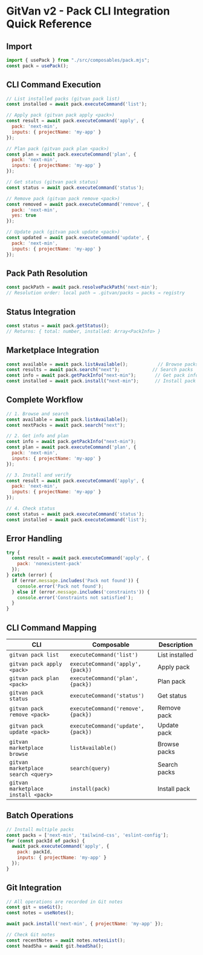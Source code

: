 # GitVan v2 - Pack CLI Integration Quick Reference

## Import

```javascript
import { usePack } from "./src/composables/pack.mjs";
const pack = usePack();
```

## CLI Command Execution

```javascript
// List installed packs (gitvan pack list)
const installed = await pack.executeCommand('list');

// Apply pack (gitvan pack apply <pack>)
const result = await pack.executeCommand('apply', {
  pack: 'next-min',
  inputs: { projectName: 'my-app' }
});

// Plan pack (gitvan pack plan <pack>)
const plan = await pack.executeCommand('plan', {
  pack: 'next-min',
  inputs: { projectName: 'my-app' }
});

// Get status (gitvan pack status)
const status = await pack.executeCommand('status');

// Remove pack (gitvan pack remove <pack>)
const removed = await pack.executeCommand('remove', {
  pack: 'next-min',
  yes: true
});

// Update pack (gitvan pack update <pack>)
const updated = await pack.executeCommand('update', {
  pack: 'next-min',
  inputs: { projectName: 'my-app' }
});
```

## Pack Path Resolution

```javascript
const packPath = await pack.resolvePackPath('next-min');
// Resolution order: local path → .gitvan/packs → packs → registry
```

## Status Integration

```javascript
const status = await pack.getStatus();
// Returns: { total: number, installed: Array<PackInfo> }
```

## Marketplace Integration

```javascript
const available = await pack.listAvailable();           // Browse packs
const results = await pack.search("next");            // Search packs
const info = await pack.getPackInfo("next-min");       // Get pack info
const installed = await pack.install("next-min");      // Install pack
```

## Complete Workflow

```javascript
// 1. Browse and search
const available = await pack.listAvailable();
const nextPacks = await pack.search("next");

// 2. Get info and plan
const info = await pack.getPackInfo("next-min");
const plan = await pack.executeCommand('plan', {
  pack: 'next-min',
  inputs: { projectName: 'my-app' }
});

// 3. Install and verify
const result = await pack.executeCommand('apply', {
  pack: 'next-min',
  inputs: { projectName: 'my-app' }
});

// 4. Check status
const status = await pack.executeCommand('status');
const installed = await pack.executeCommand('list');
```

## Error Handling

```javascript
try {
  const result = await pack.executeCommand('apply', {
    pack: 'nonexistent-pack'
  });
} catch (error) {
  if (error.message.includes('Pack not found')) {
    console.error('Pack not found');
  } else if (error.message.includes('constraints')) {
    console.error('Constraints not satisfied');
  }
}
```

## CLI Command Mapping

| CLI | Composable | Description |
|-----|------------|-------------|
| `gitvan pack list` | `executeCommand('list')` | List installed |
| `gitvan pack apply <pack>` | `executeCommand('apply', {pack})` | Apply pack |
| `gitvan pack plan <pack>` | `executeCommand('plan', {pack})` | Plan pack |
| `gitvan pack status` | `executeCommand('status')` | Get status |
| `gitvan pack remove <pack>` | `executeCommand('remove', {pack})` | Remove pack |
| `gitvan pack update <pack>` | `executeCommand('update', {pack})` | Update pack |
| `gitvan marketplace browse` | `listAvailable()` | Browse packs |
| `gitvan marketplace search <query>` | `search(query)` | Search packs |
| `gitvan marketplace install <pack>` | `install(pack)` | Install pack |

## Batch Operations

```javascript
// Install multiple packs
const packs = ['next-min', 'tailwind-css', 'eslint-config'];
for (const packId of packs) {
  await pack.executeCommand('apply', {
    pack: packId,
    inputs: { projectName: 'my-app' }
  });
}
```

## Git Integration

```javascript
// All operations are recorded in Git notes
const git = useGit();
const notes = useNotes();

await pack.install('next-min', { projectName: 'my-app' });

// Check Git notes
const recentNotes = await notes.notesList();
const headSha = await git.headSha();
```
